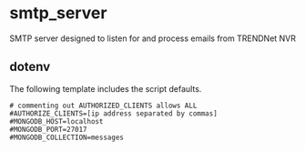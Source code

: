 # smtp_server
SMTP server designed to listen for and process emails from TRENDNet NVR

## dotenv
The following template includes the script defaults.

```dosini
# commenting out AUTHORIZED_CLIENTS allows ALL
#AUTHORIZE_CLIENTS=[ip address separated by commas]
#MONGODB_HOST=localhost
#MONGODB_PORT=27017
#MONGODB_COLLECTION=messages
```